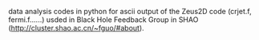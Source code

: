 
data analysis codes in python for ascii output of the Zeus2D code (crjet.f, fermi.f......) usded in Black Hole Feedback Group in SHAO (http://cluster.shao.ac.cn/~fguo/#about).

